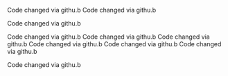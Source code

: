 Code changed via githu.b 
Code changed via githu.b 

Code changed via githu.b 

Code changed via githu.b 
Code changed via githu.b 
Code changed via githu.b 
Code changed via githu.b 
Code changed via githu.b 
Code changed via githu.b 

Code changed via githu.b 

